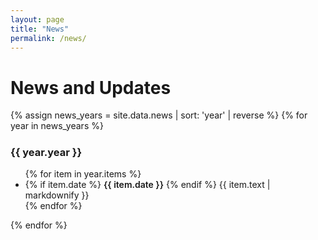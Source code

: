 ```yaml
---
layout: page
title: "News"
permalink: /news/
---
```


<h2 style="font-size:2em; font-weight:700; margin-bottom:18px;">News and Updates</h2>
<div class="news-list">
  {% assign news_years = site.data.news | sort: 'year' | reverse %}
  {% for year in news_years %}
    <h3 style="margin-top:24px;">{{ year.year }}</h3>
    <ul>
      {% for item in year.items %}
        <li>
          {% if item.date %}
            <span style="font-weight:600;">{{ item.date }}</span>
          {% endif %}
          {{ item.text | markdownify }}
        </li>
      {% endfor %}
    </ul>
  {% endfor %}
</div>
